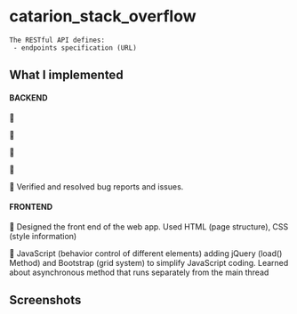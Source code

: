 # catarion_stack_overflow

    The RESTful API defines:
     - endpoints specification (URL)
    

## What I implemented

#### BACKEND
  
🧩 

🧩 

🧩 

🧩 

🧩 Verified and resolved bug reports and issues.
  
#### FRONTEND
  
🧩 Designed the front end of the web app. Used HTML (page structure), CSS (style information)

🧩 JavaScript (behavior control of different elements) adding jQuery (load() Method) and  Bootstrap (grid system) to simplify JavaScript coding. Learned about asynchronous method that runs separately from the main thread

## Screenshots 
